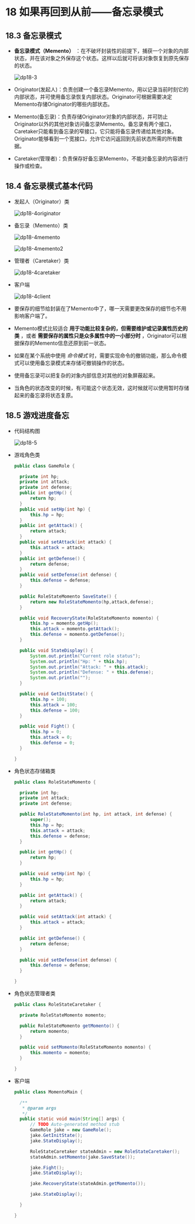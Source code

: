 # 18 如果再回到从前——备忘录模式

## 18.3 备忘录模式

- **备忘录模式（Memento）** ：在不破坏封装性的前提下，捕获一个对象的内部状态，并在该对象之外保存这个状态。这样以后就可将该对象恢复到原先保存的状态。

  ![dp18-3](/assets/dp18-3.jpg)

- Originator(发起人)：负责创建一个备忘录Memento，用以记录当前时刻它的内部状态，并可使用备忘录恢复内部状态。Originator可根据需要决定Memento存储Originator的哪些内部状态。
- Memento(备忘录)：负责存储Originator对象的内部状态，并可防止Originator以外的其他对象访问备忘录Memento。备忘录有两个接口，Caretaker只能看到备忘录的窄接口，它只能将备忘录传递给其他对象。Originator能够看到一个宽接口，允许它访问返回到先前状态所需的所有数据。
- Caretaker(管理者)：负责保存好备忘录Memento，不能对备忘录的内容进行操作或检查。

## 18.4 备忘录模式基本代码

- 发起人（Originator）类

  ![dp18-4originator](/assets/dp18-4originator.jpg)

- 备忘录（Memento）类

  ![dp18-4memento](/assets/dp18-4memento.jpg)

  ![dp18-4memento2](/assets/dp18-4memento2.jpg)

- 管理者（Caretaker）类

  ![dp18-4caretaker](/assets/dp18-4caretaker.jpg)

- 客户端

  ![dp18-4client](/assets/dp18-4client.jpg)

- 要保存的细节给封装在了Memento中了，哪一天需要更改保存的细节也不用影响客户端了。
- Memento模式比较适合 **用于功能比较复杂的，但需要维护或记录属性历史的类** ，或者 **需要保存的属性只是众多属性中的一小部分时** ，Originator可以根据保存的Memento信息还原到前一状态。
- 如果在某个系统中使用 *命令模式* 时，需要实现命令的撤销功能，那么命令模式可以使用备忘录模式来存储可撤销操作的状态。
- 使用备忘录可以把复杂的对象内部信息对其他的对象屏蔽起来。
- 当角色的状态改变的时候，有可能这个状态无效，这时候就可以使用暂时存储起来的备忘录将状态复原。

## 18.5 游戏进度备忘
- 代码结构图

  ![dp18-5](/assets/dp18-5.jpg)

- 游戏角色类

  ```java
  public class GameRole {

  	private int hp;
  	private int attack;
  	private int defense;
  	public int getHp() {
  		return hp;
  	}
  	public void setHp(int hp) {
  		this.hp = hp;
  	}
  	public int getAttack() {
  		return attack;
  	}
  	public void setAttack(int attack) {
  		this.attack = attack;
  	}
  	public int getDefense() {
  		return defense;
  	}
  	public void setDefense(int defense) {
  		this.defense = defense;
  	}

  	public RoleStateMomento SaveState() {
  		return new RoleStateMomento(hp,attack,defense);
  	}

  	public void RecoveryState(RoleStateMomento momento) {
  		this.hp = momento.getHp();
  		this.attack = momento.getAttack();
  		this.defense = momento.getDefense();
  	}

  	public void StateDisplay() {
  		System.out.println("Current role status");
  		System.out.println("Hp: " + this.hp);
  		System.out.println("Attack: " + this.attack);
  		System.out.println("Defense: " + this.defense);
  		System.out.println("");
  	}

  	public void GetInitState() {
  		this.hp = 100;
  		this.attack = 100;
  		this.defense = 100;
  	}

  	public void Fight() {
  		this.hp = 0;
  		this.attack = 0;
  		this.defense = 0;
  	}

  }
  ```

- 角色状态存储箱类

  ```java
  public class RoleStateMomento {

  	private int hp;
  	private int attack;
  	private int defense;

  	public RoleStateMomento(int hp, int attack, int defense) {
  		super();
  		this.hp = hp;
  		this.attack = attack;
  		this.defense = defense;
  	}

  	public int getHp() {
  		return hp;
  	}

  	public void setHp(int hp) {
  		this.hp = hp;
  	}

  	public int getAttack() {
  		return attack;
  	}

  	public void setAttack(int attack) {
  		this.attack = attack;
  	}

  	public int getDefense() {
  		return defense;
  	}

  	public void setDefense(int defense) {
  		this.defense = defense;
  	}

  }
  ```

- 角色状态管理者类

  ```java
  public class RoleStateCaretaker {

  	private RoleStateMomento momento;

  	public RoleStateMomento getMomento() {
  		return momento;
  	}

  	public void setMomento(RoleStateMomento momento) {
  		this.momento = momento;
  	}

  }
  ```

- 客户端

  ```java
  public class MomentoMain {

  	/**
  	 * @param args
  	 */
  	public static void main(String[] args) {
  		// TODO Auto-generated method stub
  		GameRole jake = new GameRole();
  		jake.GetInitState();
  		jake.StateDisplay();

  		RoleStateCaretaker stateAdmin = new RoleStateCaretaker();
  		stateAdmin.setMomento(jake.SaveState());

  		jake.Fight();
  		jake.StateDisplay();

  		jake.RecoveryState(stateAdmin.getMomento());

  		jake.StateDisplay();

  	}

  }
  ```
